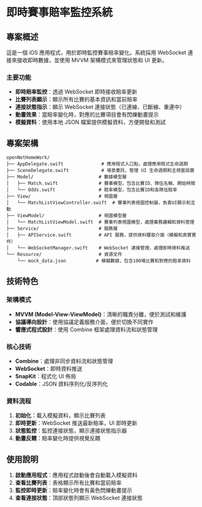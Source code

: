 # 即時賽事賠率監控系統

## 專案概述

這是一個 iOS 應用程式，用於即時監控賽事賠率變化。系統採用 WebSocket 連接來接收即時數據，並使用 MVVM 架構模式來管理狀態和 UI 更新。

### 主要功能

- **即時賠率監控**：透過 WebSocket 即時接收賠率更新
- **比賽列表顯示**：顯示所有比賽的基本資訊和當前賠率
- **連接狀態指示**：顯示 WebSocket 連接狀態（已連線、已斷線、重連中）
- **動畫效果**：當賠率變化時，對應的比賽項目會有閃爍動畫提示
- **模擬資料**：使用本地 JSON 檔案提供模擬資料，方便開發和測試

## 專案架構

```
openNetHomeWork/
├── AppDelegate.swift              # 應用程式入口點，處理應用程式生命週期
├── SceneDelegate.swift            # 場景委託，管理 UI 生命週期和主視窗設置
├── Model/                        # 數據模型層
│   ├── Match.swift               # 賽事模型，包含比賽ID、隊伍名稱、開始時間
│   └── Odds.swift                # 賠率模型，包含比賽ID和各隊伍賠率
├── View/                         # 視圖層
│   └── MatchListViewController.swift  # 賽事列表視圖控制器，負責UI顯示和互動
├── ViewModel/                    # 視圖模型層
│   └── MatchListViewModel.swift  # 賽事列表視圖模型，處理業務邏輯和資料管理
├── Service/                      # 服務層
│   ├── APIService.swift          # API 服務，提供資料獲取介面（模擬和真實實作）
│   └── WebSocketManager.swift    # WebSocket 連接管理，處理即時資料推送
└── Resource/                     # 資源文件
    └── mock_data.json           # 模擬數據，包含100場比賽和對應的賠率資料
```

## 技術特色

### 架構模式

- **MVVM (Model-View-ViewModel)**：清晰的職責分離，便於測試和維護
- **協議導向設計**：使用協議定義服務介面，便於切換不同實作
- **響應式程式設計**：使用 Combine 框架處理資料流和狀態管理

### 核心技術

- **Combine**：處理非同步資料流和狀態管理
- **WebSocket**：即時資料推送
- **SnapKit**：程式化 UI 佈局
- **Codable**：JSON 資料序列化/反序列化

### 資料流程

1. **初始化**：載入模擬資料，顯示比賽列表
2. **即時更新**：WebSocket 推送最新賠率，UI 即時更新
3. **狀態監控**：監控連接狀態，顯示連接狀態指示器
4. **動畫反饋**：賠率變化時提供視覺反饋

## 使用說明

1. **啟動應用程式**：應用程式啟動後會自動載入模擬資料
2. **查看比賽列表**：表格顯示所有比賽和當前賠率
3. **監控即時更新**：賠率變化時會有黃色閃爍動畫提示
4. **查看連接狀態**：頂部狀態列顯示 WebSocket 連接狀態
